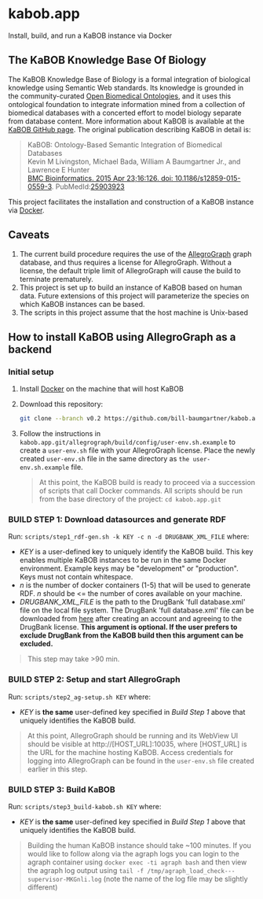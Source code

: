 # kabob.app
Install, build, and run a KaBOB instance via Docker

## The KaBOB Knowledge Base Of Biology
The KaBOB Knowledge Base of Biology is a formal integration of biological knowledge using Semantic Web standards. Its knowledge is grounded in the community-curated [Open Biomedical Ontologies](http://obofoundry.org/), and it uses this ontological foundation to integrate information mined from a collection of biomedical databases with a concerted effort to model biology separate from database content. More information about KaBOB is available at the [KaBOB GitHub page](https://github.com/UCDenver-ccp/kabob). The original publication describing KaBOB in detail is:
> KaBOB: Ontology-Based Semantic Integration of Biomedical Databases <br />
> Kevin M Livingston, Michael Bada, William A Baumgartner Jr., and Lawrence E Hunter <br />
> [BMC Bioinformatics. 2015 Apr 23;16:126. doi: 10.1186/s12859-015-0559-3](http://bmcbioinformatics.biomedcentral.com/articles/10.1186/s12859-015-0559-3). PubMedId:[25903923](https://www.ncbi.nlm.nih.gov/pubmed/25903923)

This project facilitates the installation and construction of a KaBOB instance via [Docker](https://www.docker.com/).

## Caveats
1. The current build procedure requires the use of the [AllegroGraph](http://franz.com/agraph/allegrograph/) graph database, and thus requires a license for AllegroGraph. Without a license, the default triple limit of AllegroGraph will cause the build to terminate prematurely.
2. This project is set up to build an instance of KaBOB based on human data. Future extensions of this project will parameterize the species on which KaBOB instances can be based.
3. The scripts in this project assume that the host machine is Unix-based

## How to install KaBOB using AllegroGraph as a backend

### Initial setup
1. Install [Docker](https://www.docker.com/) on the machine that will host KaBOB
2. Download this repository: 

   ```sh
   git clone --branch v0.2 https://github.com/bill-baumgartner/kabob.app ./kabob.app.git
   ```
3. Follow the instructions in `kabob.app.git/allegrograph/build/config/user-env.sh.example` to create a `user-env.sh` file with your AllegroGraph license. Place the newly created `user-env.sh` file in the same directory as `the user-env.sh.example` file.

   > At this point, the KaBOB build is ready to proceed via a succession of scripts that call Docker commands. All scripts should be run from the base directory of the project: `cd kabob.app.git`

### BUILD STEP 1: Download datasources and generate RDF
Run: `scripts/step1_rdf-gen.sh -k KEY -c n -d DRUGBANK_XML_FILE` where:
  * _KEY_ is a user-defined key to uniquely identify the KaBOB build. This key enables multiple KaBOB instances to be run in the same Docker environment. Example keys may be "development" or "production". Keys must not contain whitespace.
  * _n_ is the number of docker containers (1-5) that will be used to generate RDF. _n_ should be <= the number of cores available on your machine.
  * _DRUGBANK_XML_FILE_ is the path to the DrugBank 'full database.xml' file on the local file system. The DrugBank 'full database.xml' file can be downloaded from [here](https://www.drugbank.ca/releases/5-0-6/downloads/all-full-database) after creating an account and agreeing to the DrugBank license. **This argument is optional. If the user prefers to exclude DrugBank from the KaBOB build then this argument can be excluded.** 

   > This step may take >90 min.

### BUILD STEP 2: Setup and start AllegroGraph
Run: `scripts/step2_ag-setup.sh KEY` where:
  * _KEY_ is __the same__ user-defined key specified in _Build Step 1_ above that uniquely identifies the KaBOB build.

   > At this point, AllegroGraph should be running and its WebView UI should be visible at http://[HOST_URL]:10035, where [HOST_URL] is the URL for the machine hosting KaBOB. Access credentials for logging into AllegroGraph can be found in the `user-env.sh` file created earlier in this step.

### BUILD STEP 3: Build KaBOB
Run: `scripts/step3_build-kabob.sh KEY` where:
  * _KEY_ is __the same__ user-defined key specified in _Build Step 1_ above that uniquely identifies the KaBOB build.

   > Building the human KaBOB instance should take ~100 minutes. If you would like to follow along via the agraph logs you can login to the agraph container using `docker exec -ti agraph bash` and then view the agraph log output using `tail -f /tmp/agraph_load_check---supervisor-MKGnli.log` (note the name of the log file may be slightly different)
   
   

